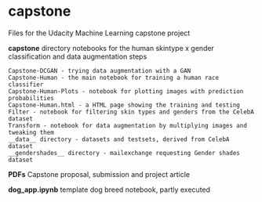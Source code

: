 # capstone
Files for the Udacity Machine Learning capstone project

__capstone__ directory
notebooks for the human skintype x gender classification and data augmentation steps

    Capstone-DCGAN - trying data augmentation with a GAN
    Capstone-Human - the main notebook for training a human race classifier
    Capstone-Human-Plots - notebook for plotting images with prediction probabilities
    Capstone-Human.html - a HTML page showing the training and testing
    Filter - notebook for filtering skin types and genders from the CelebA dataset
    Transform - notebook for data augmentation by multiplying images and tweaking them
    __data__ directory - datasets and testsets, derived from CelebA dataset
    __gendershades__ directory - mailexchange requesting Gender shades dataset

__PDFs__ Capstone proposal, submission and project article 

__dog_app.ipynb__ template dog breed notebook, partly executed 
